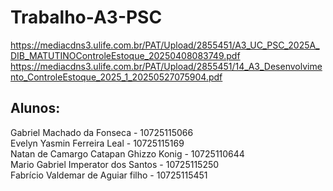 # Trabalho-A3-PSC
https://mediacdns3.ulife.com.br/PAT/Upload/2855451/A3_UC_PSC_2025A_DIB_MATUTINOControleEstoque_20250408083749.pdf
https://mediacdns3.ulife.com.br/PAT/Upload/2855451/14_A3_Desenvolvimento_ControleEstoque_2025_1_20250527075904.pdf

## Alunos: 
Gabriel Machado da Fonseca - 10725115066\
Evelyn Yasmin Ferreira Leal - 10725115169\
Natan de Camargo Catapan Ghizzo Konig - 10725110644\
Mario Gabriel Imperator dos Santos - 10725115250\
Fabrício Valdemar de Aguiar filho - 10725115451
